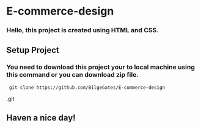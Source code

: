 # E-commerce-design

###  Hello, this project is created using HTML and CSS.  

## Setup Project  

### You need to download this project your to local machine using this command or you can download zip file. 

     git clone https://github.com/BilgeGates/E-commerce-design
.git  

## Haven a nice day!
